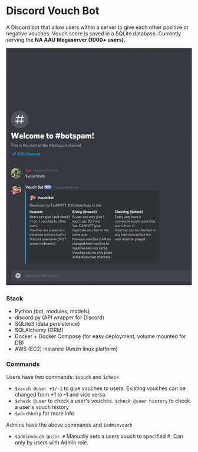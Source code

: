 # Discord Vouch Bot

A Discord bot that allow users within a server to give each other positive or negative vouches. Vouch score is saved in a SQLite database.
Currently serving the **NA AAU Megaserver (1000+ users).**

![Vouch bot demo](src/gifs/2.gif)

### Stack
* Python (bot, modules, models)
* discord.py (API wrapper for Discord)
* SQLite3 (data persistence)
* SQLAlchemy (ORM)
* Docker + Docker Compose (for easy deployment, volume mounted for DB)
* AWS (EC2) instance (Amzn linux platform)

### Commands
Users have two commands: `$vouch` and `$check`
* `$vouch @user +1/-1` to give vouches to users. Existing vouches can be changed from +1 to -1 and vice versa.
* `$check @user`  to check a user's vouches. `$check @user history` to check a user's vouch history
* `$vouchhelp` for more info

Admins have the above commands and `$adminvouch`
* `$adminvouch @user #` Manually sets a users vouch to specified #. Can only by users with Admin role.
